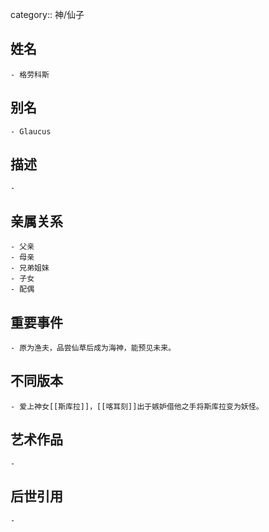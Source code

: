 category:: 神/仙子
## 姓名
	- 格劳科斯
## 别名
	- Glaucus
## 描述
	-
## 亲属关系
	- 父亲
	- 母亲
	- 兄弟姐妹
	- 子女
	- 配偶
## 重要事件
	- 原为渔夫，品尝仙草后成为海神，能预见未来。
## 不同版本
	- 爱上神女[[斯库拉]]，[[喀耳刻]]出于嫉妒借他之手将斯库拉变为妖怪。
## 艺术作品
	-
## 后世引用
	-
